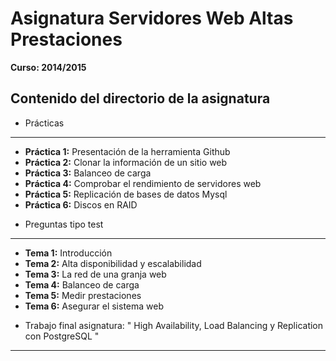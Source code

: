 # Asignatura Servidores Web Altas Prestaciones
**Curso: 2014/2015**

Contenido del directorio de la asignatura
-------------------

- Prácticas
-------------------
  + **Práctica 1:** Presentación de la herramienta Github
  + **Práctica 2:** Clonar la información de un sitio web
  + **Práctica 3:** Balanceo de carga
  + **Práctica 4:** Comprobar el rendimiento de servidores web
  + **Práctica 5:** Replicación de bases de datos Mysql
  + **Práctica 6:** Discos en RAID

- Preguntas tipo test
-------------------
  + **Tema 1:** Introducción
  + **Tema 2:** Alta disponibilidad y escalabilidad
  + **Tema 3:** La red de una granja web
  + **Tema 4:** Balanceo de carga
  + **Tema 5:** Medir prestaciones
  + **Tema 6:** Asegurar el sistema web

  - Trabajo final asignatura: " High Availability, Load Balancing y Replication con PostgreSQL "
  -------------------

  